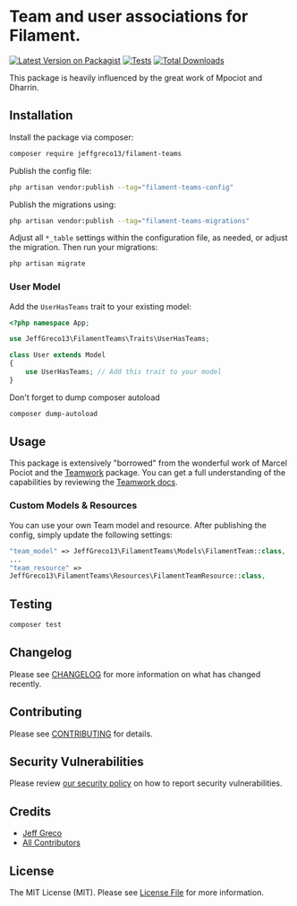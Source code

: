 # Team and user associations for Filament.

[![Latest Version on Packagist](https://img.shields.io/packagist/v/jeffgreco13/filament-teams.svg?style=flat-square)](https://packagist.org/packages/jeffgreco13/filament-teams)
[![Tests](https://github.com/jeffgreco13/filament-teams/actions/workflows/run-tests.yml/badge.svg?branch=main)](https://github.com/jeffgreco13/filament-teams/actions/workflows/run-tests.yml)
[![Total Downloads](https://img.shields.io/packagist/dt/jeffgreco13/filament-teams.svg?style=flat-square)](https://packagist.org/packages/jeffgreco13/filament-teams)

This package is heavily influenced by the great work of Mpociot and Dharrin.

## Installation

Install the package via composer:

```bash
composer require jeffgreco13/filament-teams
```

Publish the config file:

```bash
php artisan vendor:publish --tag="filament-teams-config"
```

Publish the migrations using:

```bash
php artisan vendor:publish --tag="filament-teams-migrations"
```

Adjust all `*_table` settings within the configuration file, as needed, or adjust the migration. Then run your migrations:

```bash
php artisan migrate
```

### User Model

Add the `UserHasTeams` trait to your existing model:

```php
<?php namespace App;

use JeffGreco13\FilamentTeams\Traits\UserHasTeams;

class User extends Model
{
    use UserHasTeams; // Add this trait to your model
}
```

Don't forget to dump composer autoload

```bash
composer dump-autoload
```

## Usage

This package is extensively "borrowed" from the wonderful work of Marcel Pociot and the [Teamwork](https://github.com/mpociot/teamwork) package. You can get a full understanding of the capabilities by reviewing the [Teamwork docs](https://github.com/mpociot/teamwork#readme).

### Custom Models & Resources

You can use your own Team model and resource. After publishing the config, simply update the following settings:

```php
"team_model" => JeffGreco13\FilamentTeams\Models\FilamentTeam::class,
...
"team_resource" =>
JeffGreco13\FilamentTeams\Resources\FilamentTeamResource::class,
```

## Testing

```bash
composer test
```

## Changelog

Please see [CHANGELOG](CHANGELOG.md) for more information on what has changed recently.

## Contributing

Please see [CONTRIBUTING](.github/CONTRIBUTING.md) for details.

## Security Vulnerabilities

Please review [our security policy](../../security/policy) on how to report security vulnerabilities.

## Credits

-   [Jeff Greco](https://github.com/jeffgreco13)
-   [All Contributors](../../contributors)

## License

The MIT License (MIT). Please see [License File](LICENSE.md) for more information.
